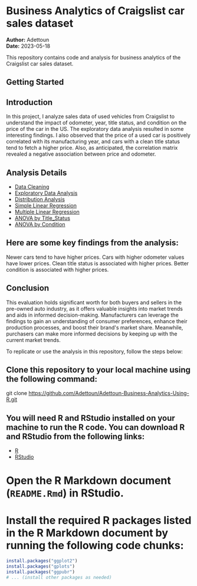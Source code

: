 # Business Analytics of Craigslist car sales dataset

**Author:** Adettoun  
**Date:** 2023-05-18

This repository contains code and analysis for business analytics of the Craigslist car sales dataset.
## Getting Started
## Introduction

In this project, I analyze sales data of used vehicles from Craigslist to understand the impact of odometer, year, title status, and condition on the price of the car in the US. The exploratory data analysis resulted in some interesting findings. I also observed that the price of a used car is positively correlated with its manufacturing year, and cars with a clean title status tend to fetch a higher price. Also, as anticipated, the correlation matrix revealed a negative association between price and odometer.

## Analysis Details

- [Data Cleaning](#data-cleaning-step)
- [Exploratory Data Analysis](#exploratory-data-analysis)
- [Distribution Analysis](#distribution-analysis)
- [Simple Linear Regression](#simple-linear-regression)
- [Multiple Linear Regression](#multiple-linear-regression)
- [ANOVA by Title_Status](#anova-by-title_status)
- [ANOVA by Condition](#anova-by-condition)

## Here are some key findings from the analysis:

Newer cars tend to have higher prices.
Cars with higher odometer values have lower prices.
Clean title status is associated with higher prices.
Better condition is associated with higher prices.


## Conclusion

This evaluation holds significant worth for both buyers and sellers in the pre-owned auto industry, as it offers valuable insights into market trends and aids in informed decision-making. Manufacturers can leverage the findings to gain an understanding of consumer preferences, enhance their production processes, and boost their brand's market share. Meanwhile, purchasers can make more informed decisions by keeping up with the current market trends.

To replicate or use the analysis in this repository, follow the steps below:

## Clone this repository to your local machine using the following command:
git clone https://github.com/Adettoun/Adettoun-Business-Analytics-Using-R.git


## You will need R and RStudio installed on your machine to run the R code. You can download R and RStudio from the following links:
- [R](https://cran.r-project.org/)
- [RStudio](https://www.rstudio.com/products/rstudio/download/)

# Open the R Markdown document (`README.Rmd`) in RStudio.

# Install the required R packages listed in the R Markdown document by running the following code chunks:
```R
install.packages("ggplot2")
install.packages("gplots")
install.packages("ggpubr")
# ... (install other packages as needed)






